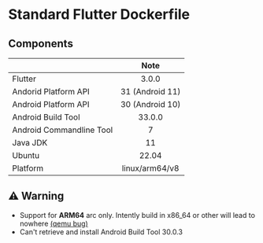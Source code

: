# Standard Flutter Dockerfile

## Components

|                            |          Note            |  
| -------------------------- | :-----------------------:| 
| Flutter                    |         3.0.0            |  
| Andorid Platform API       |         31 (Android 11)  |      
| Android Platform API       |         30 (Android 10)  |    
| Android Build Tool         |         33.0.0           |     
| Android Commandline Tool   |         7                |       
| Java JDK                   |         11               |
| Ubuntu                     |         22.04            |
| Platform                   |         linux/arm64/v8   |

## ⚠️ Warning
- Support for **ARM64** arc only. Intently build in x86_64 or other will lead to nowhere [(qemu bug)](https://github.com/docker/for-mac/issues/6264)
- Can't retrieve and install Android Build Tool 30.0.3